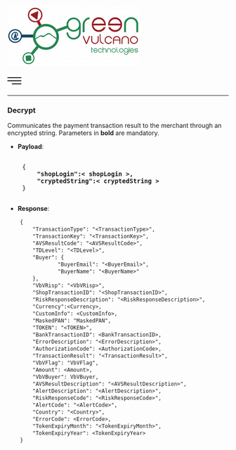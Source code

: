[![gv-logo](img/logo.png)](http://www.greenvulcanotechnologies.com)

[<img src="img/index.png" width="32">](index.md)

----
### Decrypt
Communicates the payment transaction result to the merchant through an encrypted string. Parameters in **bold** are mandatory.
- **Payload**:

        
 <pre>     
    {
      <b>  "shopLogin":< shopLogin >,
        "cryptedString":< cryptedString ></b>
    }
 </pre>
- **Response**:

```
    {
        "TransactionType": "<TransactionType>",
        "TransactionKey": "<TransactionKey>",
        "AVSResultCode": "<AVSResultCode>",
        "TDLevel": "<TDLevel>",
        "Buyer": {
                "BuyerEmail": "<BuyerEmail>",
                "BuyerName": "<BuyerName>"
        },
        "VbVRisp": "<VbVRisp>",
        "ShopTransactionID": "<ShopTransactionID>",
        "RiskResponseDescription": "<RiskResponseDescription>",
        "Currency":<Currency>,
        "CustomInfo": <CustomInfo>,
        "MaskedPAN": "MaskedPAN",
        "TOKEN": "<TOKEN>",
        "BankTransactionID": <BankTransactionID>,
        "ErrorDescription": "<ErrorDescription>",
        "AuthorizationCode": <AuthorizationCode>,
        "TransactionResult": "<TransactionResult>",
        "VbVFlag": "VbVFlag",
        "Amount": <Amount>,
        "VbVBuyer": VbVBuyer,
        "AVSResultDescription": "<AVSResultDescription>",
        "AlertDescription": "<AlertDescription>",
        "RiskResponseCode": "<RiskResponseCode>",
        "AlertCode": "<AlertCode>",
        "Country": "<Country>",
        "ErrorCode": <ErrorCode>,
        "TokenExpiryMonth": "<TokenExpiryMonth>",
        "TokenExpiryYear": <TokenExpiryYear>
    }
```
